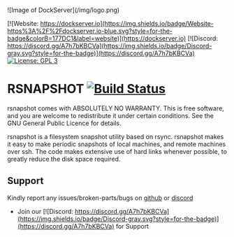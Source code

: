 <br />
![Image of DockServer](/img/logo.png)

[![Website: https://dockserver.io](https://img.shields.io/badge/Website-https%3A%2F%2Fdockserver.io-blue.svg?style=for-the-badge&colorB=177DC1&label=website)](https://dockserver.io)
[![Discord: https://discord.gg/A7h7bKBCVa](https://img.shields.io/badge/Discord-gray.svg?style=for-the-badge)](https://discord.gg/A7h7bKBCVa)
[![License: GPL 3](https://img.shields.io/badge/License-GPL%203-blue.svg?style=for-the-badge&colorB=177DC1&label=license)](LICENSE)

# RSNAPSHOT [![Build Status](https://api.travis-ci.org/rsnapshot/rsnapshot.png?branch=master)](https://travis-ci.org/rsnapshot/rsnapshot)

rsnapshot comes with ABSOLUTELY NO WARRANTY. This is free software,
and you are welcome to redistribute it under certain conditions.
See the GNU General Public Licence for details.

rsnapshot is a filesystem snapshot utility based on rsync. rsnapshot makes it
easy to make periodic snapshots of local machines, and remote machines over ssh.
The code makes extensive use of hard links whenever possible, to greatly reduce
the disk space required.

## Support

Kindly report any issues/broken-parts/bugs on [github](https://github.com/dockserver/dockserver/issues) or [discord](https://discord.gg/A7h7bKBCVa)

- Join our [![Discord: https://discord.gg/A7h7bKBCVa](https://img.shields.io/badge/Discord-gray.svg?style=for-the-badge)](https://discord.gg/A7h7bKBCVa) for Support
